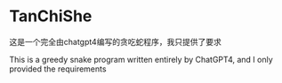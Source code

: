 # TanChiShe
这是一个完全由chatgpt4编写的贪吃蛇程序，我只提供了要求

This is a greedy snake program written entirely by ChatGPT4, and I only provided the requirements
